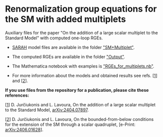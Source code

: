 # Renormalization group equations for the SM with added multiplets

Auxiliary files for the paper "On the addition of a large scalar multiplet to the Standard Model" with computed one-loop RGEs.

- [SARAH](http://sarah.hepforge.org/) model files are available in the folder ["SM+Multiplet"](https://github.com/jurciukonis/RGEs_for_multiplets/tree/main/SM+Multiplet).

- The computed RGEs are available in the folder ["Output"](https://github.com/jurciukonis/RGEs_for_multiplets/blob/main/Output).

- The Mathematica notebook with examples is ["RGEs_for_multiplets.nb"](https://github.com/jurciukonis/RGEs_for_multiplets/blob/main/RGEs_for_multiplets.nb).

- For more information about the models and obtained results see refs. [[1](https://arxiv.org/abs/2404.07897)] and [[2](https://arxiv.org/abs/2406.01628)].

**If you use files from the repository for a publication, please cite these references:**

[[1](https://arxiv.org/abs/2404.07897)] D. Jurčiukonis and L. Lavoura, On the addition of a large scalar multiplet to the Standard Model, [arXiv:2404.07897](https://arxiv.org/abs/2404.07897).

[[2](https://arxiv.org/abs/2406.01628)] D. Jurčiukonis and L. Lavoura, On the bounded-from-below conditions for the extension of the SM through a scalar quadruplet, [e-Print: [arXiv:2406.01628](https://arxiv.org/abs/2406.01628)].
